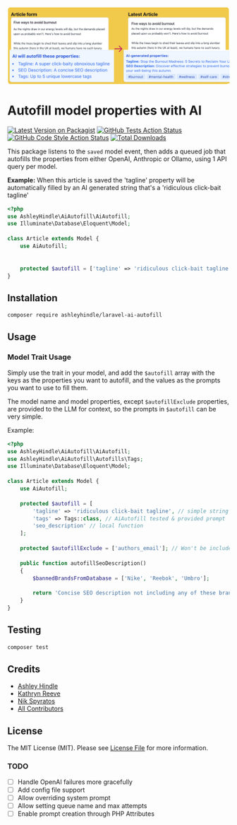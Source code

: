 ![](./example-article-seo.png)

# Autofill model properties with AI

[![Latest Version on Packagist](https://img.shields.io/packagist/v/ashleyhindle/laravel-ai-autofill.svg?style=flat-square)](https://packagist.org/packages/ashleyhindle/laravel-ai-autofill)
[![GitHub Tests Action Status](https://img.shields.io/github/actions/workflow/status/ashleyhindle/laravel-ai-autofill/run-tests.yml?branch=main&label=tests&style=flat-square)](https://github.com/ashleyhindle/laravel-ai-autofill/actions?query=workflow%3Arun-tests+branch%3Amain)
[![GitHub Code Style Action Status](https://img.shields.io/github/actions/workflow/status/ashleyhindle/laravel-ai-autofill/fix-php-code-style-issues.yml?branch=main&label=code%20style&style=flat-square)](https://github.com/ashleyhindle/laravel-ai-autofill/actions?query=workflow%3A"Fix+PHP+code+style+issues"+branch%3Amain)
[![Total Downloads](https://img.shields.io/packagist/dt/ashleyhindle/laravel-ai-autofill.svg?style=flat-square)](https://packagist.org/packages/ashleyhindle/laravel-ai-autofill)

This package listens to the `saved` model event, then adds a queued job that autofills the properties from either OpenAI, Anthropic or Ollamo, using 1 API query per model.

**Example:**
When this article is saved the 'tagline' property will be automatically filled by an AI generated string that's a 'ridiculous click-bait tagline'
```php
<?php
use AshleyHindle\AiAutofill\AiAutofill;
use Illuminate\Database\Eloquent\Model;

class Article extends Model {
    use AiAutofill;


    protected $autofill = ['tagline' => 'ridiculous click-bait tagline'];
}
```


## Installation
```bash
composer require ashleyhindle/laravel-ai-autofill
```

## Usage

### Model Trait Usage

Simply use the trait in your model, and add the `$autofill` array with the keys as the properties you want to autofill, and the values as the prompts you want to use to fill them.

The model name and model properties, except `$autofillExclude` properties, are provided to the LLM for context, so the prompts in `$autofill` can be very simple.

Example:
```php
<?php
use AshleyHindle\AiAutofill\AiAutofill;
use AshleyHindle\AiAutofill\Autofills\Tags;
use Illuminate\Database\Eloquent\Model;

class Article extends Model {
    use AiAutofill;

    protected $autofill = [
        'tagline' => 'ridiculous click-bait tagline', // simple string
        'tags' => Tags::class, // AiAutofill tested & provided prompt
        'seo_description' // local function
    ];

    protected $autofillExclude = ['authors_email']; // Won't be included in the prompt context

    public function autofillSeoDescription()
    {
        $bannedBrandsFromDatabase = ['Nike', 'Reebok', 'Umbro'];

        return 'Concise SEO description not including any of these brands: ' . implode(', ', $bannedBrandsFromDatabase);
    }
}
```

## Testing

```bash
composer test
```

## Credits
- [Ashley Hindle](https://github.com/ashleyhindle)
- [Kathryn Reeve](https://github.com/binarykitten)
- [Nik Spyratos](https://github.com/nikspyratos)
- [All Contributors](../../contributors)

## License

The MIT License (MIT). Please see [License File](LICENSE.md) for more information.

### TODO
- [ ] Handle OpenAI failures more gracefully
- [ ] Add config file support
- [ ] Allow overriding system prompt
- [ ] Allow setting queue name and max attempts
- [ ] Enable prompt creation through PHP Attributes
